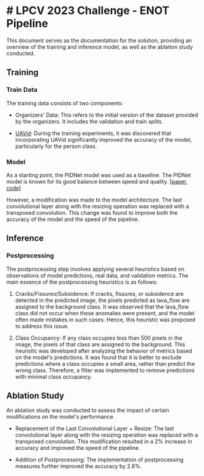# # LPCV 2023 Challenge - ENOT Pipeline

This document serves as the documentation for the solution, providing an overview of the training and inference model, as well as the ablation study conducted.

## Training
### Train Data
The training data consists of two components:

- Organizers' Data: This refers to the initial version of the dataset provided by the organizers. It includes the validation and train splits.

- [UAVid](https://arxiv.org/abs/1810.10438): During the training experiments, it was discovered that incorporating UAVid significantly improved the accuracy of the model, particularly for the person class.

### Model
As a starting point, the PIDNet model was used as a baseline. The PIDNet model is known for its good balance between speed and quality. [[paper](https://arxiv.org/pdf/2206.02066.pdf), [code](https://github.com/XuJiacong/PIDNet)]

However, a modification was made to the model architecture. The last convolutional layer along with the resizing operation was replaced with a transposed convolution. This change was found to improve both the accuracy of the model and the speed of the pipeline.

## Inference
### Postprocessing
The postprocessing step involves applying several heuristics based on observations of model predictions, real data, and validation metrics. The main essence of the postprocessing heuristics is as follows:

1. Cracks/Fissures/Subsidence: If cracks, fissures, or subsidence are detected in the predicted image, the pixels predicted as lava_flow are assigned to the background class. It was observed that the lava_flow class did not occur when these anomalies were present, and the model often made mistakes in such cases. Hence, this heuristic was proposed to address this issue.

2. Class Occupancy: If any class occupies less than 500 pixels in the image, the pixels of that class are assigned to the background. This heuristic was developed after analyzing the behavior of metrics based on the model's predictions. It was found that it is better to exclude predictions where a class occupies a small area, rather than predict the wrong class. Therefore, a filter was implemented to remove predictions with minimal class occupancy.

## Ablation Study
An ablation study was conducted to assess the impact of certain modifications on the model's performance.

- Replacement of the Last Convolutional Layer + Resize: The last convolutional layer along with the resizing operation was replaced with a transposed convolution. This modification resulted in a 2% increase in accuracy and improved the speed of the pipeline.

- Addition of Postprocessing: The implementation of postprocessing measures further improved the accuracy by 2.8%.
